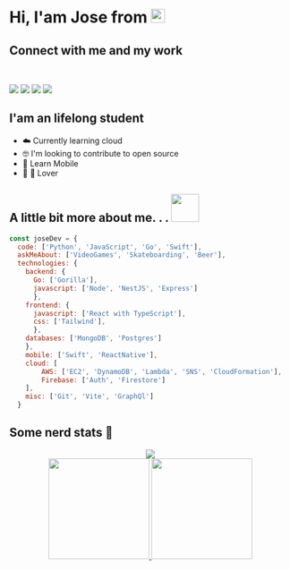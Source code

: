 # Hi, I'am Jose from <img src="https://cdn-icons-png.flaticon.com/512/197/197575.png" width="25" heigth="25" href="https://facebook.com">
  

## Connect with me and my work

<br>

<a href="https://twitter.com/jose827heavy"><img src="https://img.shields.io/badge/Twitter-1DA1F2?style=for-the-badge&logo=twitter&logoColor=white"></a>
<a href="https://www.linkedin.com/in/jose-daniel-corredor/"><img src="https://img.shields.io/badge/LinkedIn-0077B5?style=for-the-badge&logo=linkedin&logoColor=white"></a>
<a href="mailto:jose.corrzadeveloper@gmail.com"><img src="https://img.shields.io/badge/Gmail-D14836?style=for-the-badge&logo=gmail&logoColor=white"></a>
<a href="https://play.google.com/store/apps/developer?id=Jose+Daniel+Corredor+Zambrano&hl=es_CO&gl=US"><img src="https://img.shields.io/badge/Google_Play-414141?style=for-the-badge&logo=google-play&logoColor=white"></a>

## I'am an lifelong student 


- ☁️ Currently learning cloud
- 🤓 I'm looking to contribute to open source
- 🥅 Learn Mobile
- 🌳 🐶 Lover

## A little bit more about me. . . <img src="https://media.giphy.com/media/VgCDAzcKvsR6OM0uWg/giphy.gif" width="50">

```javascript
const joseDev = {
  code: ['Python', 'JavaScript', 'Go', 'Swift'],
  askMeAbout: ['VideoGames', 'Skateboarding', 'Beer'],
  technologies: {
    backend: {
      Go: ['Gorilla'],
      javascript: ['Node', 'NestJS', 'Express']
      },
    frontend: {
      javascript: ['React with TypeScript'],
      css: ['Tailwind'],
      },
    databases: ['MongoDB', 'Postgres']
    },
    mobile: ['Swift', 'ReactNative'],
    cloud: [
        AWS: ['EC2', 'DynamoDB', 'Lambda', 'SNS', 'CloudFormation'],
        Firebase: ['Auth', 'Firestore']
    ],
    misc: ['Git', 'Vite', 'GraphQl']
  }
```
## Some nerd stats 🧐

<div align="center">
  <img src="https://streak-stats.demolab.com?user=jose827corrza&theme=gruvbox"/>
</div>

<div align="center">
  <a href="https://github.com/jose827corrza">
    <img height="180em" src="https://github-readme-stats.vercel.app/api?username=jose827corrza&show_icons=true&include_all_commits=true&count_private=true&theme=gruvbox"/>
    <img height="180em" src="https://github-readme-stats.vercel.app/api/top-langs/?username=jose827corrza&layout=compact&langs_count=10&theme=gruvbox"/>
  </a>
</div>
